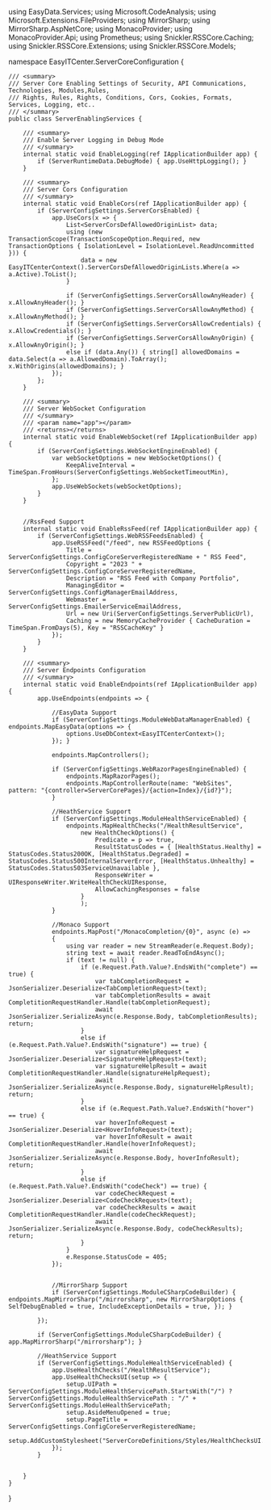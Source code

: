 using EasyData.Services;
using Microsoft.CodeAnalysis;
using Microsoft.Extensions.FileProviders;
using MirrorSharp;
using MirrorSharp.AspNetCore;
using MonacoProvider;
using MonacoProvider.Api;
using Prometheus;
using Snickler.RSSCore.Caching;
using Snickler.RSSCore.Extensions;
using Snickler.RSSCore.Models;

namespace EasyITCenter.ServerCoreConfiguration {

    /// <summary>
    /// Server Core Enabling Settings of Security, API Communications, Technologies, Modules,Rules,
    /// Rights, Rules, Rights, Conditions, Cors, Cookies, Formats, Services, Logging, etc..
    /// </summary>
    public class ServerEnablingServices {

        /// <summary>
        /// Enable Server Logging in Debug Mode
        /// </summary>
        internal static void EnableLogging(ref IApplicationBuilder app) {
            if (ServerRuntimeData.DebugMode) { app.UseHttpLogging(); }
        }

        /// <summary>
        /// Server Cors Configuration
        /// </summary>
        internal static void EnableCors(ref IApplicationBuilder app) {
            if (ServerConfigSettings.ServerCorsEnabled) {
                app.UseCors(x => {
                    List<ServerCorsDefAllowedOriginList> data;
                    using (new TransactionScope(TransactionScopeOption.Required, new TransactionOptions { IsolationLevel = IsolationLevel.ReadUncommitted })) {
                        data = new EasyITCenterContext().ServerCorsDefAllowedOriginLists.Where(a => a.Active).ToList();
                    }

                    if (ServerConfigSettings.ServerCorsAllowAnyHeader) { x.AllowAnyHeader(); }
                    if (ServerConfigSettings.ServerCorsAllowAnyMethod) { x.AllowAnyMethod(); }
                    if (ServerConfigSettings.ServerCorsAllowCredentials) { x.AllowCredentials(); }
                    if (ServerConfigSettings.ServerCorsAllowAnyOrigin) { x.AllowAnyOrigin(); }
                    else if (data.Any()) { string[] allowedDomains = data.Select(a => a.AllowedDomain).ToArray(); x.WithOrigins(allowedDomains); }
                });
            };
        }

        /// <summary>
        /// Server WebSocket Configuration
        /// </summary>
        /// <param name="app"></param>
        /// <returns></returns>
        internal static void EnableWebSocket(ref IApplicationBuilder app) {
            if (ServerConfigSettings.WebSocketEngineEnabled) {
                var webSocketOptions = new WebSocketOptions() {
                    KeepAliveInterval = TimeSpan.FromHours(ServerConfigSettings.WebSocketTimeoutMin),
                };
                app.UseWebSockets(webSocketOptions);
            }
        }


        //RssFeed Support
        internal static void EnableRssFeed(ref IApplicationBuilder app) {
            if (ServerConfigSettings.WebRSSFeedsEnabled) {
                app.UseRSSFeed("/feed", new RSSFeedOptions {
                    Title = ServerConfigSettings.ConfigCoreServerRegisteredName + " RSS Feed",
                    Copyright = "2023 " + ServerConfigSettings.ConfigCoreServerRegisteredName,
                    Description = "RSS Feed with Company Portfolio",
                    ManagingEditor = ServerConfigSettings.ConfigManagerEmailAddress,
                    Webmaster = ServerConfigSettings.EmailerServiceEmailAddress,
                    Url = new Uri(ServerConfigSettings.ServerPublicUrl),
                    Caching = new MemoryCacheProvider { CacheDuration = TimeSpan.FromDays(5), Key = "RSSCacheKey" }
                });
            }
        }

        /// <summary>
        /// Server Endpoints Configuration
        /// </summary>
        internal static void EnableEndpoints(ref IApplicationBuilder app) {
            app.UseEndpoints(endpoints => {

                //EasyData Support
                if (ServerConfigSettings.ModuleWebDataManagerEnabled) { endpoints.MapEasyData(options => {
                    options.UseDbContext<EasyITCenterContext>();
                }); }

                endpoints.MapControllers();

                if (ServerConfigSettings.WebRazorPagesEngineEnabled) {
                    endpoints.MapRazorPages();
                    endpoints.MapControllerRoute(name: "WebSites", pattern: "{controller=ServerCorePages}/{action=Index}/{id?}");
                }

                //HeathService Support
                if (ServerConfigSettings.ModuleHealthServiceEnabled) {
                    endpoints.MapHealthChecks("/HealthResultService",
                        new HealthCheckOptions() {
                            Predicate = p => true,
                            ResultStatusCodes = { [HealthStatus.Healthy] = StatusCodes.Status200OK, [HealthStatus.Degraded] = StatusCodes.Status500InternalServerError, [HealthStatus.Unhealthy] = StatusCodes.Status503ServiceUnavailable },
                            ResponseWriter = UIResponseWriter.WriteHealthCheckUIResponse,
                            AllowCachingResponses = false
                        }
                        );
                }

                //Monaco Support
                endpoints.MapPost("/MonacoCompletion/{0}", async (e) =>
                {
                    using var reader = new StreamReader(e.Request.Body);
                    string text = await reader.ReadToEndAsync();
                    if (text != null) {
                        if (e.Request.Path.Value?.EndsWith("complete") == true) {
                            var tabCompletionRequest = JsonSerializer.Deserialize<TabCompletionRequest>(text);
                            var tabCompletionResults = await CompletitionRequestHandler.Handle(tabCompletionRequest);
                            await JsonSerializer.SerializeAsync(e.Response.Body, tabCompletionResults); return;
                        }
                        else if (e.Request.Path.Value?.EndsWith("signature") == true) {
                            var signatureHelpRequest = JsonSerializer.Deserialize<SignatureHelpRequest>(text);
                            var signatureHelpResult = await CompletitionRequestHandler.Handle(signatureHelpRequest);
                            await JsonSerializer.SerializeAsync(e.Response.Body, signatureHelpResult); return;
                        }
                        else if (e.Request.Path.Value?.EndsWith("hover") == true) {
                            var hoverInfoRequest = JsonSerializer.Deserialize<HoverInfoRequest>(text);
                            var hoverInfoResult = await CompletitionRequestHandler.Handle(hoverInfoRequest);
                            await JsonSerializer.SerializeAsync(e.Response.Body, hoverInfoResult); return;
                        }
                        else if (e.Request.Path.Value?.EndsWith("codeCheck") == true) {
                            var codeCheckRequest = JsonSerializer.Deserialize<CodeCheckRequest>(text);
                            var codeCheckResults = await CompletitionRequestHandler.Handle(codeCheckRequest);
                            await JsonSerializer.SerializeAsync(e.Response.Body, codeCheckResults); return;
                        }
                    }
                    e.Response.StatusCode = 405;
                });


                //MirrorSharp Support
                if (ServerConfigSettings.ModuleCSharpCodeBuilder) { endpoints.MapMirrorSharp("/mirrorsharp", new MirrorSharpOptions { SelfDebugEnabled = true, IncludeExceptionDetails = true, }); }

            }); 
            
            if (ServerConfigSettings.ModuleCSharpCodeBuilder) { app.MapMirrorSharp("/mirrorsharp"); }

            //HeathService Support
            if (ServerConfigSettings.ModuleHealthServiceEnabled) {
                app.UseHealthChecks("/HealthResultService");
                app.UseHealthChecksUI(setup => {
                    setup.UIPath = ServerConfigSettings.ModuleHealthServicePath.StartsWith("/") ? ServerConfigSettings.ModuleHealthServicePath : "/" + ServerConfigSettings.ModuleHealthServicePath;
                    setup.AsideMenuOpened = true;
                    setup.PageTitle = ServerConfigSettings.ConfigCoreServerRegisteredName;
                    setup.AddCustomStylesheet("ServerCoreDefinitions/Styles/HealthChecksUI.css");
                });
            }


        }
    }
}